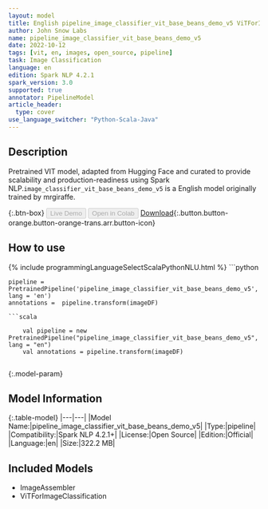 ```yaml
---
layout: model
title: English pipeline_image_classifier_vit_base_beans_demo_v5 ViTForImageClassification from mrgiraffe
author: John Snow Labs
name: pipeline_image_classifier_vit_base_beans_demo_v5
date: 2022-10-12
tags: [vit, en, images, open_source, pipeline]
task: Image Classification
language: en
edition: Spark NLP 4.2.1
spark_version: 3.0
supported: true
annotator: PipelineModel
article_header:
  type: cover
use_language_switcher: "Python-Scala-Java"
---
```


## Description

Pretrained VIT  model, adapted from Hugging Face and curated to provide scalability and production-readiness using Spark NLP.`image_classifier_vit_base_beans_demo_v5` is a English model originally trained by mrgiraffe.



{:.btn-box}
<button class="button button-orange" disabled>Live Demo</button>
<button class="button button-orange" disabled>Open in Colab</button>
[Download](https://s3.amazonaws.com/auxdata.johnsnowlabs.com/public/models/pipeline_image_classifier_vit_base_beans_demo_v5_en_4.2.1_3.0_1665535239138.zip){:.button.button-orange.button-orange-trans.arr.button-icon}

## How to use



<div class="tabs-box" markdown="1">
{% include programmingLanguageSelectScalaPythonNLU.html %}
```python

    pipeline = PretrainedPipeline('pipeline_image_classifier_vit_base_beans_demo_v5', lang = 'en')
    annotations =  pipeline.transform(imageDF)
    
```
```scala

    val pipeline = new PretrainedPipeline("pipeline_image_classifier_vit_base_beans_demo_v5", lang = "en")
    val annotations = pipeline.transform(imageDF)
    
```
</div>

{:.model-param}
## Model Information

{:.table-model}
|---|---|
|Model Name:|pipeline_image_classifier_vit_base_beans_demo_v5|
|Type:|pipeline|
|Compatibility:|Spark NLP 4.2.1+|
|License:|Open Source|
|Edition:|Official|
|Language:|en|
|Size:|322.2 MB|

## Included Models

- ImageAssembler
- ViTForImageClassification
